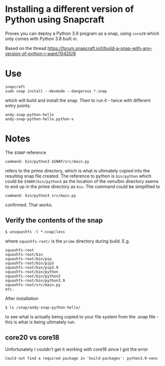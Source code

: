 # Installing a different version of Python using Snapcraft

Proves you can deploy a Python 3.9 program as a snap, using `core20` which only comes with Python 3.8 built in.

Based on the thread https://forum.snapcraft.io/t/build-a-snap-with-any-version-of-python-i-want/10420/8

# Use

    snapcraft
    sudo snap install --devmode --dangerous *.snap

which will build and install the snap. Then to run it - twice with different entry points:

    andy-snap-python-hello
    andy-snap-python-hello.python-v

# Notes

The `$SNAP` reference

    command: bin/python3 $SNAP/src/main.py

refers to the prime directory, which is what is ultimately copied into the resulting snap file created.  The reference to python is `bin/python` which could be `$SNAP/bin/python3` as the location of the venv/bin directory seems to end up in the prime directory as `bin`.  The command could be simplified to

    command: bin/python3 src/main.py

confirmed.  That works.

## Verify the contents of the snap

    $ unsquashfs -l *.snap|less

where `squashfs-root/` is the `prime` directory during build.  E.g.

    squashfs-root
    squashfs-root/bin
    squashfs-root/bin/pip
    squashfs-root/bin/pip3
    squashfs-root/bin/pip3.9
    squashfs-root/bin/python
    squashfs-root/bin/python3
    squashfs-root/bin/python3.9
    squashfs-root/src/main.py
    etc.

After installation

    $ ls /snap/andy-snap-python-hello/

to see what is actually being copied to your file system from the .snap file - this is what is being ultimately run.

## core20 vs core18

Unfortunately I couldn't get it working with core18 since I got the error 

    Could not find a required package in 'build-packages': python3.9-venv

